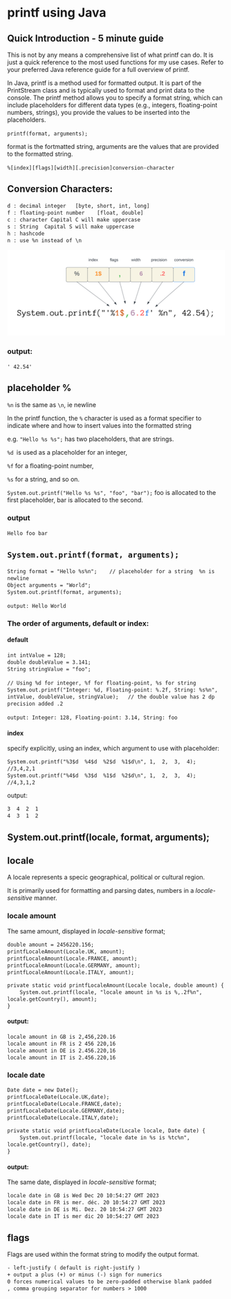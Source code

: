 # printf using Java

## Quick Introduction - 5 minute guide

This is not by any means a comprehensive list of what printf can do. It is just a quick reference to the most used functions for my use cases.
Refer to your preferred Java reference guide for a full overview of printf.

In Java, printf is a method used for formatted output. It is part of the PrintStream class and is typically used to format and print data to the console. The printf method allows you to specify a format string, which can include placeholders for different data types (e.g., integers, floating-point numbers, strings), you provide the values to be inserted into the placeholders.

`printf(format, arguments);`

format is the fortmatted string, arguments are the values that are provided to the formatted string.

`%[index][flags][width][.precision]conversion-character`

## Conversion Characters:  
    d : decimal integer   [byte, short, int, long] 
    f : floating-point number    [float, double] 
    c : character Capital C will make uppercase
    s : String  Capital S will make uppercase
    h : hashcode   
    n : use %n instead of \n

![java_printf.png](images%2Fjava_printf.png)

### output:

`' 42.54'`


## placeholder %

`%n` is the same as `\n`, ie newline



In the printf function, the `%` character is used as a format specifier to indicate where and how to insert values into the formatted string

e.g. `"Hello %s %s";`   has two placeholders, that are strings.


`%d `is used as a placeholder for an integer, 

`%f` for a floating-point number, 

`%s` for a string, and so on.

`System.out.printf("Hello %s %s", "foo", "bar");` foo is allocated to the first placeholder, bar is allocated to the second.

### output 
`Hello foo bar`
## `System.out.printf(format, arguments);`



    String format = "Hello %s%n";    // placeholder for a string  %n is newline
    Object arguments = "World";
    System.out.printf(format, arguments);

    output: Hello World

### The order of arguments, default or index:
#### default
    int intValue = 128;
    double doubleValue = 3.141;
    String stringValue = "foo";

    // Using %d for integer, %f for floating-point, %s for string
    System.out.printf("Integer: %d, Floating-point: %.2f, String: %s%n", intValue, doubleValue, stringValue);   // the double value has 2 dp precision added .2
    
    output: Integer: 128, Floating-point: 3.14, String: foo

#### index 

specify explicitly, using an index, which argument to use with placeholder:
```
System.out.printf("%3$d  %4$d  %2$d  %1$d\n", 1,  2,  3,  4);     //3,4,2,1
System.out.printf("%4$d  %3$d  %1$d  %2$d\n", 1,  2,  3,  4);     //4,3,1,2
```
output:
```
3  4  2  1
4  3  1  2
```

## System.out.printf(locale, format, arguments);
## locale
A locale represents a specic geographical, political or cultural region.
    
It is primarily used for formatting and parsing dates, numbers in a _locale-sensitive_ manner.

### locale amount

The same amount, displayed in _locale-sensitive_ format;
```
double amount = 2456220.156;
printfLocaleAmount(Locale.UK, amount);
printfLocaleAmount(Locale.FRANCE, amount);
printfLocaleAmount(Locale.GERMANY, amount);
printfLocaleAmount(Locale.ITALY, amount);
```

```
private static void printfLocaleAmount(Locale locale, double amount) {
    System.out.printf(locale, "locale amount in %s is %,.2f%n", locale.getCountry(), amount);
}
```


#### output:

```
locale amount in GB is 2,456,220.16
locale amount in FR is 2 456 220,16
locale amount in DE is 2.456.220,16
locale amount in IT is 2.456.220,16
```


### locale date


```
Date date = new Date();
printfLocaleDate(Locale.UK,date);
printfLocaleDate(Locale.FRANCE,date);
printfLocaleDate(Locale.GERMANY,date);
printfLocaleDate(Locale.ITALY,date);
```

```
private static void printfLocaleDate(Locale locale, Date date) {
    System.out.printf(locale, "locale date in %s is %tc%n", locale.getCountry(), date);
}
```

#### output:
The same date, displayed in _locale-sensitive_ format;
```
locale date in GB is Wed Dec 20 10:54:27 GMT 2023
locale date in FR is mer. déc. 20 10:54:27 GMT 2023
locale date in DE is Mi. Dez. 20 10:54:27 GMT 2023
locale date in IT is mer dic 20 10:54:27 GMT 2023
```
## flags

Flags are used within the format string to modify the output format.

    - left-justify ( default is right-justify )  
    + output a plus (+) or minus (-) sign for numerics
    0 forces numerical values to be zero-padded otherwise blank padded
    , comma grouping separator for numbers > 1000   